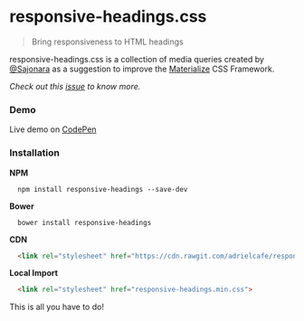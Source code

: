 # responsive-headings.css
> Bring responsiveness to HTML headings

responsive-headings.css is a collection of media queries created by [@Sajonara](https://github.com/Sajonara) as a suggestion to improve the [Materialize](http://materializecss.com/) CSS Framework.

*Check out this [issue](https://github.com/Dogfalo/materialize/issues/2684) to know more.*

### Demo
Live demo on [CodePen](http://codepen.io/adrielcafe/full/GqJxdr/)

### Installation

**NPM**
```
  npm install responsive-headings --save-dev
```

**Bower**
```
  bower install responsive-headings
```

**CDN**
```html
  <link rel="stylesheet" href="https://cdn.rawgit.com/adrielcafe/responsive-headings.css/master/responsive-headings.min.css">
```

**Local Import**
```html
  <link rel="stylesheet" href="responsive-headings.min.css">
```

This is all you have to do!
